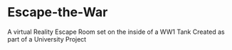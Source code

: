# Escape-the-War
A virtual Reality Escape Room set on the inside of a WW1 Tank
Created as part of a University Project
